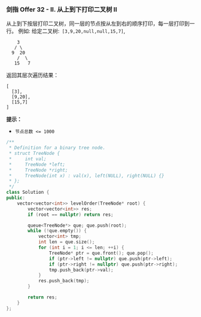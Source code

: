 ### 剑指 Offer 32 - II. 从上到下打印二叉树 II
从上到下按层打印二叉树，同一层的节点按从左到右的顺序打印，每一层打印到一行。
例如:
给定二叉树:` [3,9,20,null,null,15,7]`,
```
    3
   / \
  9  20
    /  \
   15   7
```
返回其层次遍历结果：
```
[
  [3],
  [9,20],
  [15,7]
]
```
**提示：**
* `节点总数 <= 1000`
```cpp
/**
 * Definition for a binary tree node.
 * struct TreeNode {
 *     int val;
 *     TreeNode *left;
 *     TreeNode *right;
 *     TreeNode(int x) : val(x), left(NULL), right(NULL) {}
 * };
 */
class Solution {
public:
    vector<vector<int>> levelOrder(TreeNode* root) {
        vector<vector<int>> res;
        if (root == nullptr) return res;

        queue<TreeNode*> que; que.push(root);
        while (!que.empty()) {
            vector<int> tmp;
            int len = que.size();
            for (int i = 1; i <= len; ++i) {
                TreeNode* ptr = que.front(); que.pop();
                if (ptr->left != nullptr) que.push(ptr->left);
                if (ptr->right != nullptr) que.push(ptr->right);
                tmp.push_back(ptr->val);
            }
            res.push_back(tmp);
        }

        return res;
    }
};
```